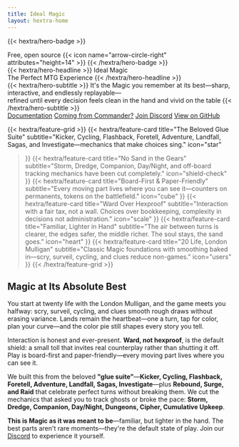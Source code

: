 ```yaml
---
title: Ideal Magic
layout: hextra-home
---
```


{{< hextra/hero-badge >}}

  <div class="hx:w-2 hx:h-2 hx:rounded-full hx:bg-primary-400"></div>
  <span>Free, open source</span>
  {{< icon name="arrow-circle-right" attributes="height=14" >}}
{{< /hextra/hero-badge >}}


<div class="hx:mt-6 hx:mb-6">
{{< hextra/hero-headline >}}
  Ideal Magic&nbsp;<br class="hx:sm:block hx:hidden" />The Perfect MTG Experience
{{< /hextra/hero-headline >}}
</div>

<div class="hx:mb-12">
{{< hextra/hero-subtitle >}}
  It's the Magic you remember at its best—sharp, interactive, and endlessly replayable—&nbsp;<br class="hx:sm:block hx:hidden" />refined until every decision feels clean in the hand and vivid on the table
{{< /hextra/hero-subtitle >}}
</div>

<div class="hx:mb-6 hx:flex hx:flex-wrap hx:gap-4 hx:justify-center hx:md:justify-start">
  <a class="fr-btn fr-btn--secondary" href="/docs">Documentation</a>
  <a class="fr-btn fr-btn--secondary" href="https://ideal-magic.com/docs/gameplay/coming-from-commander/">Coming from Commander?</a>
  <a class="fr-btn fr-btn--secondary" href="https://discord.gg/DvHRY8h3rs" target="_blank" rel="noreferrer">Join Discord</a>
  <a class="fr-btn fr-btn--secondary" href="https://github.com/dunamismax/ideal-magic" target="_blank" rel="noreferrer">View on GitHub</a>
</div>

<div class="hx:mt-6"></div>

{{< hextra/feature-grid >}}
  {{< hextra/feature-card
    title="The Beloved Glue Suite"
    subtitle="Kicker, Cycling, Flashback, Foretell, Adventure, Landfall, Sagas, and Investigate—mechanics that make choices sing."
    icon="star"
  >}}
  {{< hextra/feature-card
    title="No Sand in the Gears"
    subtitle="Storm, Dredge, Companion, Day/Night, and off-board tracking mechanics have been cut completely."
    icon="shield-check"
  >}}
  {{< hextra/feature-card
    title="Board-First & Paper-Friendly"
    subtitle="Every moving part lives where you can see it—counters on permanents, tokens on the battlefield."
    icon="cube"
  >}}
  {{< hextra/feature-card
    title="Ward Over Hexproof"
    subtitle="Interaction with a fair tax, not a wall. Choices over bookkeeping, complexity in decisions not administration."
    icon="scale"
  >}}
  {{< hextra/feature-card
    title="Familiar, Lighter in Hand"
    subtitle="The air between turns is clearer, the edges safer, the middle richer. The soul stays, the sand goes."
    icon="heart"
  >}}
  {{< hextra/feature-card
    title="20 Life, London Mulligan"
    subtitle="Classic Magic foundations with smoothing baked in—scry, surveil, cycling, and clues reduce non-games."
    icon="users"
  >}}
{{< /hextra/feature-grid >}}

<div class="hx:mt-12"></div>

<div class="hx:max-w-screen-lg hx:mx-auto hx:text-center">

## Magic at Its Absolute Best

<div class="hx:text-gray-500 dark:hx:text-gray-400 hx:mt-6 hx:text-lg hx:leading-8">

<p class="hx:mb-6">You start at twenty life with the London Mulligan, and the game meets you halfway: scry, surveil, cycling, and clues smooth rough draws without erasing variance. Lands remain the heartbeat—one a turn, tap for color, plan your curve—and the color pie still shapes every story you tell.</p>

<p class="hx:mb-6">Interaction is honest and ever-present. <strong>Ward, not hexproof</strong>, is the default shield: a small toll that invites real counterplay rather than shutting it off. Play is board-first and paper-friendly—every moving part lives where you can see it.</p>

<p class="hx:mb-6">We built this from the beloved <strong>"glue suite"</strong>—<strong>Kicker, Cycling, Flashback, Foretell, Adventure, Landfall, Sagas, Investigate</strong>—plus <strong>Rebound, Surge, and Raid</strong> that celebrate perfect turns without breaking them. We cut the mechanics that asked you to track ghosts or broke the pace: <strong>Storm, Dredge, Companion, Day/Night, Dungeons, Cipher, Cumulative Upkeep</strong>.</p>

<p class="hx:mb-0"><strong>This is Magic as it was meant to be</strong>—familiar, but lighter in the hand. The best parts aren't rare moments—they're the default state of play. Join our <a href="https://discord.gg/DvHRY8h3rs" class="hx:text-primary-500 hover:hx:text-primary-400 hx:transition-colors">Discord</a> to experience it yourself.</p>

</div>

</div>
